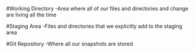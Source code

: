 #Working Directory
-Area where all of our files and directories and change are living all the time

#Staging Area
-Files and directories that we explicitly add to the staging area

#Git Repository
-Where all our snapshots are stored